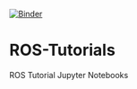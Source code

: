 [![Binder](https://mybinder.org/badge.svg)](https://mybinder.org/v2/gh/RobInLabUJI/ROS-Tutorials/master?urlpath=lab)
# ROS-Tutorials
ROS Tutorial Jupyter Notebooks
